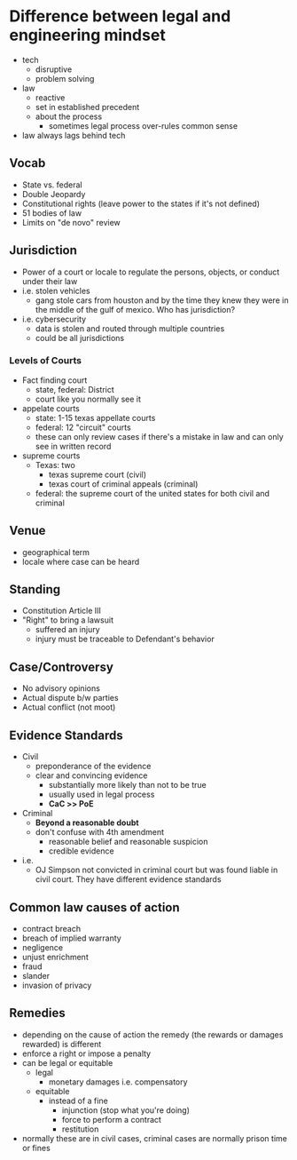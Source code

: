 # Difference between legal and engineering mindset
- tech
	- disruptive
	- problem solving
- law
	- reactive
	- set in established precedent
	- about the process
		- sometimes legal process over-rules common sense
- law always lags behind tech
## Vocab
- State vs. federal
- Double Jeopardy
- Constitutional rights (leave power to the states if it's not defined)
- 51 bodies of law
- Limits on "de novo" review
## Jurisdiction
 - Power of a court or locale to regulate the persons, objects, or conduct under their law
 - i.e. stolen vehicles
	 - gang stole cars from houston and by the time they knew they were in the middle of the gulf of mexico. Who has jurisdiction?
 - i.e. cybersecurity
	 - data is stolen and routed through multiple countries
	 - could be all jurisdictions
### Levels of Courts
- Fact finding court
	- state, federal: District
	- court like you normally see it
- appelate courts
	- state: 1-15 texas appellate courts
	- federal: 12 "circuit" courts
	- these can only review cases if there's a mistake in law and can only see in written record
- supreme courts
	- Texas: two
		- texas supreme court (civil)
		- texas court of criminal appeals (criminal)
	- federal: the supreme court of the united states for both civil and criminal
## Venue
- geographical term
- locale where case can be heard
## Standing
- Constitution Article III
- "Right" to bring a lawsuit
	- suffered an injury
	- injury must be traceable to Defendant's behavior
## Case/Controversy
- No advisory opinions
- Actual dispute b/w parties
- Actual conflict (not moot)
## Evidence Standards
- Civil
	- preponderance of the evidence
	- clear and convincing evidence
		- substantially more likely than not to be true
		- usually used in legal process
		- **CaC >> PoE**
- Criminal
	- **Beyond a reasonable doubt**
	- don't confuse with 4th amendment
		- reasonable belief and reasonable suspicion
		- credible evidence
- i.e.
	- OJ Simpson not convicted in criminal court but was found liable in civil court. They have different evidence standards
## Common law causes of action
- contract breach
- breach of implied warranty
- negligence
- unjust enrichment
- fraud
- slander
- invasion of privacy
## Remedies
- depending on the cause of action the remedy (the rewards or damages rewarded) is different
- enforce a right or impose a penalty
- can be legal or equitable
	- legal
		- monetary damages i.e. compensatory
	- equitable
		- instead of a fine
			- injunction (stop what you're doing)
			- force to perform a contract
			- restitution
- normally these are in civil cases, criminal cases are normally prison time or fines